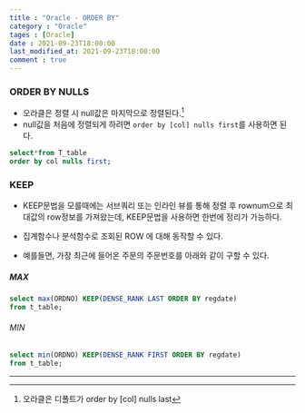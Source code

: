 ```yaml
---
title : "Oracle - ORDER BY"
category : "Oracle"
tages : [Oracle]
date : 2021-09-23T18:00:00
last_modified_at: 2021-09-23T18:00:00
comment : true
---
```


### ORDER BY NULLS

- 오라클은 정렬 시 null값은 마지막으로 정렬된다.[^1]
- null값을 처음에 정렬되게 하려면 `order by [col] nulls first`를 사용하면 된다.

```sql
select*from T_table
order by col nulls first;
```



### KEEP

- KEEP문법을 모를때에는 서브쿼리 또는 인라인 뷰를 통해 정렬 후 rownum으로 최대값의 row정보를 가져왔는데, KEEP문법을 사용하면 한번에 정리가 가능하다.

- 집계함수나 분석함수로 조회된 ROW 에 대해 동작할 수 있다.
- 예를들면, 가장 최근에 들어온 주문의 주문번호를 아래와 같이 구할 수 있다.


##### MAX
```sql
select max(ORDNO) KEEP(DENSE_RANK LAST ORDER BY regdate) 
from t_table;
```

###### MIN
```sql
select min(ORDNO) KEEP(DENSE_RANK FIRST ORDER BY regdate) 
from t_table;
```



----

[^1]: 오라클은 디폴트가 order by [col] nulls last
